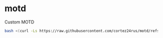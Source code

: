 # motd
Custom MOTD 

```sh
bash <(curl -Ls https://raw.githubusercontent.com/cortez24rus/motd/refs/heads/main/install.sh)
```
